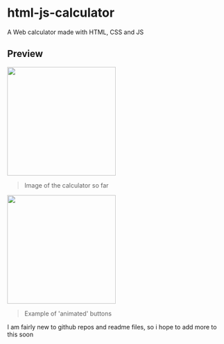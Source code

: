 # html-js-calculator
A Web calculator made with HTML, CSS and JS

## Preview
<img src="https://github.com/user-attachments/assets/a3255987-c5dc-4212-9013-926f600c2384" width="250px"/>

> Image of the calculator so far
>
> 
<img src="https://github.com/user-attachments/assets/2a08a30d-650a-493e-b778-a02abd3a1011" width="250px"/>

> Example of 'animated' buttons

I am fairly new to github repos and readme files, so i hope to add more to this soon
